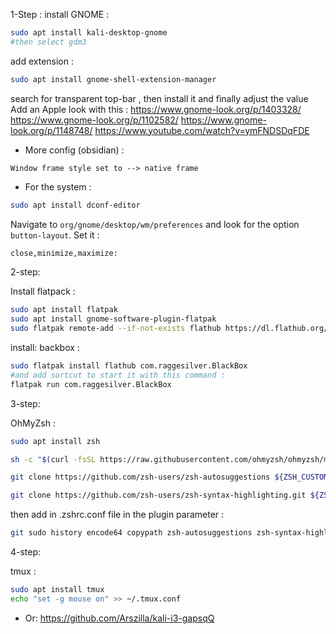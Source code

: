
1-Step :
install GNOME : 
```sh
sudo apt install kali-desktop-gnome
#then select gdm3
```
add extension : 
```sh
sudo apt install gnome-shell-extension-manager
```

search for transparent top-bar , then install it and finally adjust the value
Add an Apple look with this  : 
https://www.gnome-look.org/p/1403328/
https://www.gnome-look.org/p/1102582/
https://www.gnome-look.org/p/1148748/
https://www.youtube.com/watch?v=ymFNDSDqFDE

- More config (obsidian) : 

```
Window frame style set to --> native frame
```

- For the system : 
```sh
sudo apt install dconf-editor
```

Navigate to `org/gnome/desktop/wm/preferences` and look for the option `button-layout`. Set it : 
```sh
close,minimize,maximize:
```

2-step:

Install flatpack : 

```sh
sudo apt install flatpak
sudo apt install gnome-software-plugin-flatpak
sudo flatpak remote-add --if-not-exists flathub https://dl.flathub.org/repo/flathub.flatpakrepo
```
install: backbox :
```sh
sudo flatpak install flathub com.raggesilver.BlackBox
#and add sortcut to start it with this command : 
flatpak run com.raggesilver.BlackBox
```

3-step: 

OhMyZsh : 
```sh
sudo apt install zsh

sh -c "$(curl -fsSL https://raw.githubusercontent.com/ohmyzsh/ohmyzsh/master/tools/install.sh)"

git clone https://github.com/zsh-users/zsh-autosuggestions ${ZSH_CUSTOM:-~/.oh-my-zsh/custom}/plugins/zsh-autosuggestions

git clone https://github.com/zsh-users/zsh-syntax-highlighting.git ${ZSH_CUSTOM:-~/.oh-my-zsh/custom}/plugins/zsh-syntax-highlighting
```

then add  in .zshrc.conf file  in the plugin parameter : 
```sh
git sudo history encode64 copypath zsh-autosuggestions zsh-syntax-highlighting
```
4-step:

tmux : 
```sh
sudo apt install tmux 
echo "set -g mouse on" >> ~/.tmux.conf
```

- Or: 
https://github.com/Arszilla/kali-i3-gapsqQ